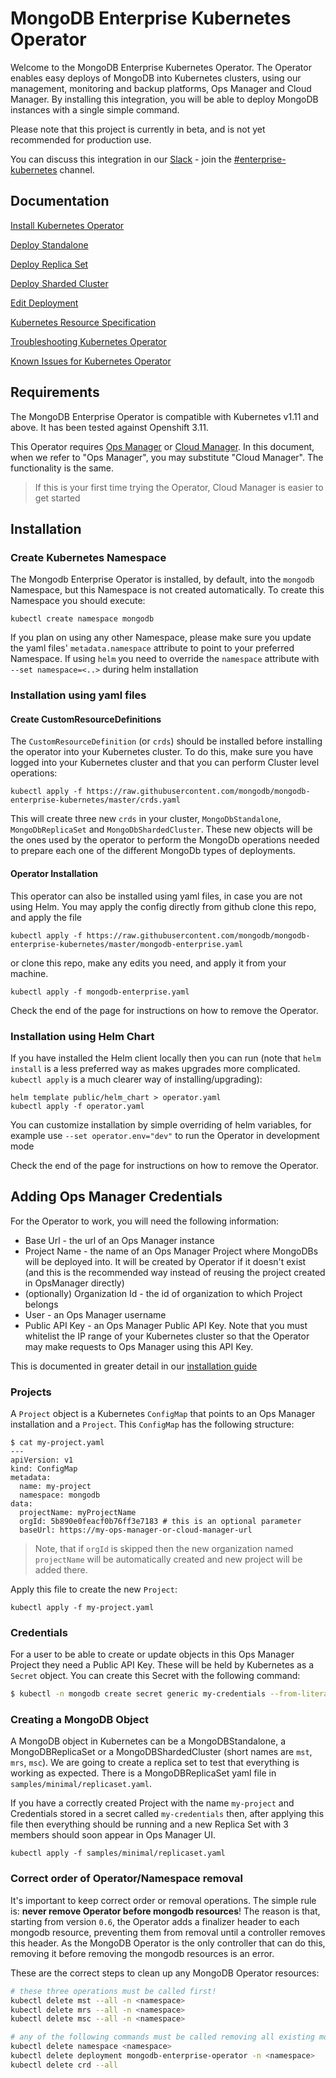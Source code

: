 # MongoDB Enterprise Kubernetes Operator #

Welcome to the MongoDB Enterprise Kubernetes Operator. The Operator enables easy deploys of MongoDB into Kubernetes clusters, using our management, monitoring and backup platforms, Ops Manager and Cloud Manager. By installing this integration, you will be able to deploy MongoDB instances with a single simple command.

Please note that this project is currently in beta, and is not yet recommended for production use.

You can discuss this integration in our [Slack](https://community-slack.mongodb.com) - join the [#enterprise-kubernetes](https://mongo-db.slack.com/messages/CB323LCG5/) channel.

## Documentation ##

[Install Kubernetes Operator](https://docs.opsmanager.mongodb.com/current/tutorial/install-k8s-operator)

[Deploy Standalone](https://docs.opsmanager.mongodb.com/current/tutorial/deploy-standalone)

[Deploy Replica Set](https://docs.opsmanager.mongodb.com/current/tutorial/deploy-replica-set)

[Deploy Sharded Cluster](https://docs.opsmanager.mongodb.com/current/tutorial/deploy-sharded-cluster)

[Edit Deployment](https://docs.opsmanager.mongodb.com/current/tutorial/edit-deployment)

[Kubernetes Resource Specification](https://docs.opsmanager.mongodb.com/current/reference/k8s-operator-specification)

[Troubleshooting Kubernetes Operator](https://docs.opsmanager.mongodb.com/current/reference/troubleshooting/k8s/)

[Known Issues for Kubernetes Operator](https://docs.opsmanager.mongodb.com/current/reference/known-issues-k8s-beta)

## Requirements ##

The MongoDB Enterprise Operator is compatible with Kubernetes v1.11 and above. It has been tested against Openshift 3.11.

This Operator requires [Ops Manager](https://docs.opsmanager.mongodb.com/current/) or [Cloud Manager](https://cloud.mongodb.com/user#/cloud/login). In this document, when we refer to "Ops Manager", you may substitute "Cloud Manager". The functionality is the same.
> If this is your first time trying the Operator, Cloud Manager is easier to get started 


## Installation

### Create Kubernetes Namespace

The Mongodb Enterprise Operator is installed, by default, into the `mongodb` Namespace, but this Namespace is not created automatically. To create this Namespace you should execute:

    kubectl create namespace mongodb
    
If you plan on using any other Namespace, please make sure you update the yaml files' `metadata.namespace` attribute to 
point to your preferred Namespace. If using `helm` you need to override the `namespace` attribute with `--set namespace=<..>` 
during helm installation

### Installation using yaml files

#### Create CustomResourceDefinitions

The `CustomResourceDefinition` (or `crds`) should be installed before installing the operator into your Kubernetes cluster. To do this, make sure you have logged into your Kubernetes cluster and that you can perform Cluster level operations:

    kubectl apply -f https://raw.githubusercontent.com/mongodb/mongodb-enterprise-kubernetes/master/crds.yaml

This will create three new `crds` in your cluster, `MongoDbStandalone`, `MongoDbReplicaSet` and `MongoDbShardedCluster`. These new objects will be the ones used by the operator to perform the MongoDb operations needed to prepare each one of the different MongoDb types of deployments.

#### Operator Installation

This operator can also be installed using yaml files, in case you are not using Helm. You may apply the config directly from github clone this repo, and apply the file

    kubectl apply -f https://raw.githubusercontent.com/mongodb/mongodb-enterprise-kubernetes/master/mongodb-enterprise.yaml

or clone this repo, make any edits you need, and apply it from your machine.

    kubectl apply -f mongodb-enterprise.yaml

Check the end of the page for instructions on how to remove the Operator.

### Installation using Helm Chart

If you have installed the Helm client locally then you can run (note that `helm install` is a less preferred way as makes upgrades more complicated. 
`kubectl apply` is a much clearer way of installing/upgrading):

    helm template public/helm_chart > operator.yaml
    kubectl apply -f operator.yaml

You can customize installation by simple overriding of helm variables, for example use `--set operator.env="dev"` to run the Operator in development mode

Check the end of the page for instructions on how to remove the Operator.

## Adding Ops Manager Credentials ##

For the Operator to work, you will need the following information:

* Base Url - the url of an Ops Manager instance
* Project Name - the name of an Ops Manager Project where MongoDBs will be deployed into. It will be created by Operator
 if it doesn't exist (and this is the recommended way instead of reusing the project created in OpsManager directly)
* (optionally) Organization Id - the id of organization to which Project belongs
* User - an Ops Manager username
* Public API Key - an Ops Manager Public API Key. Note that you must whitelist the IP range of your Kubernetes cluster so that the Operator may make requests to Ops Manager using this API Key.

This is documented in greater detail in our [installation guide](https://docs.opsmanager.mongodb.com/current/tutorial/install-k8s-operator)


### Projects ###

A `Project` object is a Kubernetes `ConfigMap` that points to an Ops Manager installation and a `Project`. This `ConfigMap` has the following structure:

```
$ cat my-project.yaml
---
apiVersion: v1
kind: ConfigMap
metadata:
  name: my-project
  namespace: mongodb
data:
  projectName: myProjectName
  orgId: 5b890e0feacf0b76ff3e7183 # this is an optional parameter
  baseUrl: https://my-ops-manager-or-cloud-manager-url
```
> Note, that if `orgId` is skipped then the new organization named `projectName` will be automatically created and new 
project will be added there.
 
Apply this file to create the new `Project`:

    kubectl apply -f my-project.yaml

### Credentials ###

For a user to be able to create or update objects in this Ops Manager Project they need a Public API Key. These will be held by Kubernetes as a `Secret` object. You can create this Secret with the following command:

``` bash
$ kubectl -n mongodb create secret generic my-credentials --from-literal="user=some@example.com" --from-literal="publicApiKey=my-public-api-key"
```

### Creating a MongoDB Object ###

A MongoDB object in Kubernetes can be a MongoDBStandalone, a MongoDBReplicaSet or a MongoDBShardedCluster (short names are `mst`, `mrs`, `msc`). We are going to create a replica set to test that everything is working as expected. There is a MongoDBReplicaSet yaml file in `samples/minimal/replicaset.yaml`.

If you have a correctly created Project with the name `my-project` and Credentials stored in a secret called `my-credentials` then, after applying this file then everything should be running and a new Replica Set with 3 members should soon appear in Ops Manager UI.

    kubectl apply -f samples/minimal/replicaset.yaml
    
### Correct order of Operator/Namespace removal

It's important to keep correct order or removal operations. The simple rule is: **never remove Operator before mongodb resources**!
The reason is that, starting from version `0.6`, the Operator adds a finalizer header to each mongodb resource, preventing 
them from removal until a controller removes this header. As the MongoDB Operator is the only controller that can do this, 
removing it before removing the mongodb resources is an error.

These are the correct steps to clean up any MongoDB Operator resources:

```bash
# these three operations must be called first!
kubectl delete mst --all -n <namespace>
kubectl delete mrs --all -n <namespace>
kubectl delete msc --all -n <namespace>

# any of the following commands must be called removing all existing mongodb resources
kubectl delete namespace <namespace>
kubectl delete deployment mongodb-enterprise-operator -n <namespace>
kubectl delete crd --all
```
   
